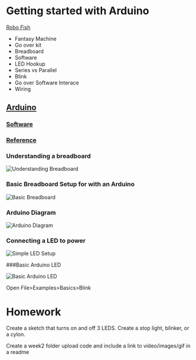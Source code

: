 # Getting started with Arduino

[Robo Fish](https://imgur.com/kMPdz0J)

* Fantasy Machine
* Go over kit
* Breadboard
* Software
* LED Hookup
* Series vs Parallel
* Blink
 * Go over Software Interace
 * Wiring

## [Arduino](https://www.arduino.cc/)

### [Software](https://www.arduino.cc/en/Main/Software)

### [Reference](https://www.arduino.cc/en/Reference/HomePage)

### Understanding a breadboard
![Understanding Breadboard](https://github.com/zevenrodriguez/CIM542-642/blob/master/Breadboard%20examples/breadboardbd.jpg)

### Basic Breadboard Setup for with an Arduino
![Basic Breadboard](https://github.com/zevenrodriguez/CIM542-642/blob/master/Breadboard%20examples/basic%20setup_bb.jpg)

### Arduino Diagram
![Arduino Diagram](https://blog.arduino.cc/wp-content/uploads/2012/05/ArduinoUno_R3_Pinouts_600.png)

### Connecting a LED to power
![Simple LED Setup](https://github.com/zevenrodriguez/CIM542-642/blob/master/Breadboard%20examples/basicLED_bb.jpg)




###Basic Arduino LED

![Basic Arduino LED](https://github.com/zevenrodriguez/CIM542-642/blob/master/Breadboard%20examples/basicLEDArduino_bb.jpg)

Open File>Examples>Basics>Blink

# Homework

Create a sketch that turns on and off 3 LEDS. Create a stop light, blinker, or a cylon.

Create a week2 folder upload code and include a link to video/images/gif in a readme
